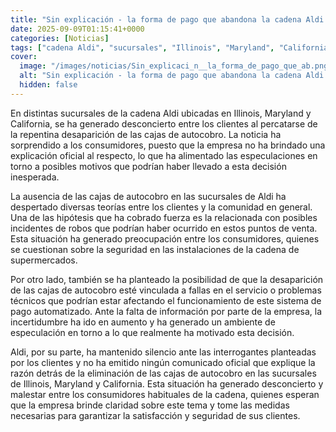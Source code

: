 ```yaml
---
title: "Sin explicación - la forma de pago que abandona la cadena Aldi en silencio y sorprende a los clientes"
date: 2025-09-09T01:15:41+0000
categories: [Noticias]
tags: ["cadena Aldi", "sucursales", "Illinois", "Maryland", "California", "cajas de autocobro", "clientes", "robos", "seguridad", "supermercados", "servicio", "problemas técnicos", "pago automatizado", "comunicado oficial", "satisfacción."]
cover:
  image: "/images/noticias/Sin_explicaci_n__la_forma_de_pago_que_ab.png"
  alt: "Sin explicación - la forma de pago que abandona la cadena Aldi en silencio y sorprende a los clientes"
  hidden: false
---
```


En distintas sucursales de la cadena Aldi ubicadas en Illinois, Maryland y California, se ha generado desconcierto entre los clientes al percatarse de la repentina desaparición de las cajas de autocobro. La noticia ha sorprendido a los consumidores, puesto que la empresa no ha brindado una explicación oficial al respecto, lo que ha alimentado las especulaciones en torno a posibles motivos que podrían haber llevado a esta decisión inesperada.

La ausencia de las cajas de autocobro en las sucursales de Aldi ha despertado diversas teorías entre los clientes y la comunidad en general. Una de las hipótesis que ha cobrado fuerza es la relacionada con posibles incidentes de robos que podrían haber ocurrido en estos puntos de venta. Esta situación ha generado preocupación entre los consumidores, quienes se cuestionan sobre la seguridad en las instalaciones de la cadena de supermercados.

Por otro lado, también se ha planteado la posibilidad de que la desaparición de las cajas de autocobro esté vinculada a fallas en el servicio o problemas técnicos que podrían estar afectando el funcionamiento de este sistema de pago automatizado. Ante la falta de información por parte de la empresa, la incertidumbre ha ido en aumento y ha generado un ambiente de especulación en torno a lo que realmente ha motivado esta decisión.

Aldi, por su parte, ha mantenido silencio ante las interrogantes planteadas por los clientes y no ha emitido ningún comunicado oficial que explique la razón detrás de la eliminación de las cajas de autocobro en las sucursales de Illinois, Maryland y California. Esta situación ha generado desconcierto y malestar entre los consumidores habituales de la cadena, quienes esperan que la empresa brinde claridad sobre este tema y tome las medidas necesarias para garantizar la satisfacción y seguridad de sus clientes.
